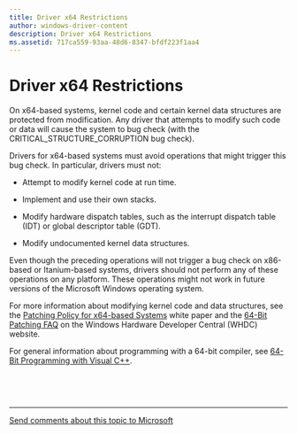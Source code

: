 ```yaml
---
title: Driver x64 Restrictions
author: windows-driver-content
description: Driver x64 Restrictions
ms.assetid: 717ca559-93aa-48d6-8347-bfdf223f1aa4
---
```


# Driver x64 Restrictions


On x64-based systems, kernel code and certain kernel data structures are protected from modification. Any driver that attempts to modify such code or data will cause the system to bug check (with the CRITICAL\_STRUCTURE\_CORRUPTION bug check).

Drivers for x64-based systems must avoid operations that might trigger this bug check. In particular, drivers must not:

-   Attempt to modify kernel code at run time.

-   Implement and use their own stacks.

-   Modify hardware dispatch tables, such as the interrupt dispatch table (IDT) or global descriptor table (GDT).

-   Modify undocumented kernel data structures.

Even though the preceding operations will not trigger a bug check on x86-based or Itanium-based systems, drivers should not perform any of these operations on any platform. These operations might not work in future versions of the Microsoft Windows operating system.

For more information about modifying kernel code and data structures, see the [Patching Policy for x64-based Systems](http://go.microsoft.com/fwlink/p/?linkid=50719) white paper and the [64-Bit Patching FAQ](http://go.microsoft.com/fwlink/p/?linkid=69534) on the Windows Hardware Developer Central (WHDC) website.

For general information about programming with a 64-bit compiler, see [64-Bit Programming with Visual C++](http://go.microsoft.com/fwlink/p/?linkid=165521).

 

 


--------------------
[Send comments about this topic to Microsoft](mailto:wsddocfb@microsoft.com?subject=Documentation%20feedback%20%5Bkernel\kernel%5D:%20Driver%20x64%20Restrictions%20%20RELEASE:%20%286/14/2017%29&body=%0A%0APRIVACY%20STATEMENT%0A%0AWe%20use%20your%20feedback%20to%20improve%20the%20documentation.%20We%20don't%20use%20your%20email%20address%20for%20any%20other%20purpose,%20and%20we'll%20remove%20your%20email%20address%20from%20our%20system%20after%20the%20issue%20that%20you're%20reporting%20is%20fixed.%20While%20we're%20working%20to%20fix%20this%20issue,%20we%20might%20send%20you%20an%20email%20message%20to%20ask%20for%20more%20info.%20Later,%20we%20might%20also%20send%20you%20an%20email%20message%20to%20let%20you%20know%20that%20we've%20addressed%20your%20feedback.%0A%0AFor%20more%20info%20about%20Microsoft's%20privacy%20policy,%20see%20http://privacy.microsoft.com/default.aspx. "Send comments about this topic to Microsoft")


